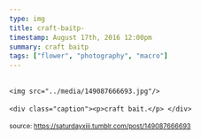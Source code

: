 ```yaml
---
type: img
title: craft-baitp-
timestamp: August 17th, 2016 12:00pm
summary: craft baitp 
tags: ["flower", "photography", "macro"]
---
```


                
                
                
                                                                                        <img src="../media/149087666693.jpg"/>
                                                                                          <div class="caption"><p>craft bait.</p> </div>
                                    
                
                
                
                
                                
<small>source: https://saturdayxiii.tumblr.com/post/149087666693</small>